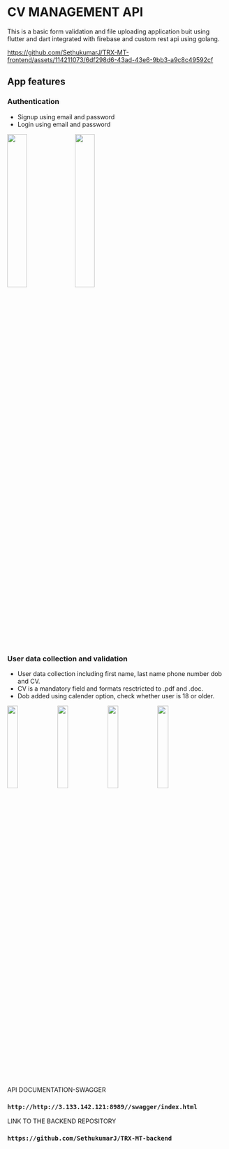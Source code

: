 # CV MANAGEMENT API
This is a basic form validation and file uploading application buit using flutter and dart integrated with firebase and custom rest api using golang.





https://github.com/SethukumarJ/TRX-MT-frontend/assets/114211073/6df298d6-43ad-43e6-9bb3-a9c8c49592cf


## App features

### Authentication
  * Signup using email and password
  * Login using email and password
<p>
  <image src = "https://github.com/SethukumarJ/TRX-MT-frontend/assets/114211073/80b62ef7-63f8-4c84-969c-c1b1700df8c4" width = "30%" height = "30%" />
  <image src = "https://github.com/SethukumarJ/TRX-MT-frontend/assets/114211073/8bc5eee3-805f-4d96-a9ab-dc442a8b863e" width = "30%" height = "30%" />
  
</p>

### User data collection and validation
  * User data collection including first name, last name phone number dob and CV.
  * CV is a mandatory field and formats resctricted to .pdf and .doc.
  * Dob added using calender option, check whether user is 18 or older.
  
  <p>
     <image src = "https://github.com/SethukumarJ/TRX-MT-frontend/assets/114211073/5a8c06c6-170e-4199-8ca1-8889eb91d6b9" width = "22%" height = "22%" />
     <image src = "https://github.com/SethukumarJ/TRX-MT-frontend/assets/114211073/77de4dda-fed0-43d3-81e0-c327d6026ae7" width = "22%" height = "22%" />
     <image src = "https://github.com/SethukumarJ/TRX-MT-frontend/assets/114211073/f9256ad1-ee0f-456f-a9cb-acf20e147ad7" width = "22%" height = "22%" />
     <image src = "https://github.com/SethukumarJ/TRX-MT-frontend/assets/114211073/d0842c74-1cc2-4dd7-a413-30eed52c117d" width = "22%" height = "22%" />
 </p>

API DOCUMENTATION-SWAGGER
### `http://http://3.133.142.121:8989//swagger/index.html`

LINK TO THE BACKEND REPOSITORY
### `https://github.com/SethukumarJ/TRX-MT-backend`
